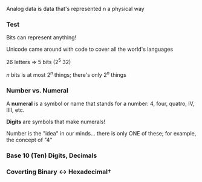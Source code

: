 Analog data is data that's represented n a physical way



### Test

Bits can represent anything!

Unicode came around with code to cover all the world's languages


26 letters => 5 bits ($2^5$ 32)

$n$ bits is at most $2^n$ things; there's only $2^n$ things

### Number vs. Numeral

A **numeral** is a symbol or name that stands for a number: 4, four, quatro, IV, IIII, etc.

**Digits** are symbols that make numerals!

Number is the "idea" in our minds... there is only ONE of these; for example, the concept of "4"

### Base 10 (Ten) Digits, Decimals


### Coverting Binary <-> Hexadecimal†

